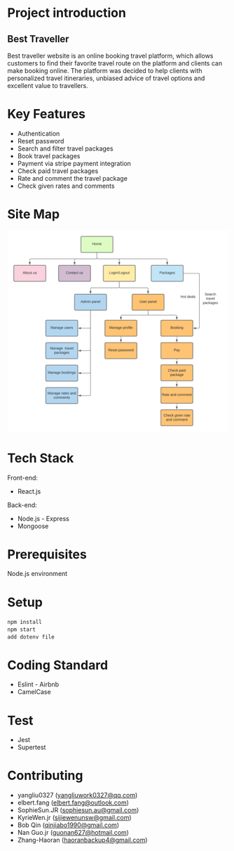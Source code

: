 # Project introduction

## Best Traveller

Best traveller website is an online booking travel platform, which allows customers to find their favorite travel route on the platform and clients can make booking online. The platform was decided to help clients with personalized travel itineraries, unbiased advice of travel options and excellent value to travellers.

# Key Features

- Authentication
- Reset password
- Search and filter travel packages
- Book travel packages
- Payment via stripe payment integration
- Check paid travel packages
- Rate and comment the travel package
- Check given rates and comments

# Site Map

![Site Map](./public/img/readme/sitemap.png)

# Tech Stack

Front-end:

- React.js

Back-end:

- Node.js - Express
- Mongoose

# Prerequisites

Node.js environment

# Setup

`npm install` </br>
`npm start` </br>
`add dotenv file` </br>

# Coding Standard

- Eslint - Airbnb
- CamelCase

# Test

- Jest
- Supertest

# Contributing

- yangliu0327 (yangliuwork0327@qq.com)
- elbert.fang (elbert.fang@outlook.com)
- SophieSun.JR (sophiesun.au@gmail.com)
- KyrieWen.jr (sijiewenunsw@gmail.com)
- Bob Qin (qinjiabo1990@gmail.com)
- Nan Guo.jr (guonan627@hotmail.com)
- Zhang-Haoran (haoranbackup4@gmail.com)
